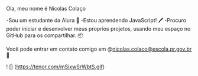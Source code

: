Ola, meu nome é Nicolas Colaço 

-Sou um estudante da Alura 📖
-Estou aprendendo JavaScript! 🖊️
-Procuro poder iniciar e desenvolver meus proprios projetos, usando meu espaço no GitHub para os compartilhar. 📦

Você pode entrar em contato comigo em @nicolas.colaco@escola.pr.gov.br 📩

! [] (https://tenor.com/mSixwSrWbtS.gif)
